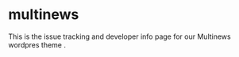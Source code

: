 multinews
=========

This is the issue tracking and developer info page for our Multinews wordpres theme .
